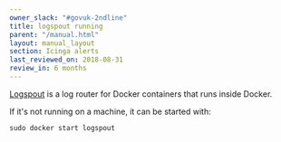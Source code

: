 ```yaml
---
owner_slack: "#govuk-2ndline"
title: logspout running
parent: "/manual.html"
layout: manual_layout
section: Icinga alerts
last_reviewed_on: 2018-08-31
review_in: 6 months
---
```


[Logspout](https://github.com/gliderlabs/logspout) is a log router for Docker containers that runs inside Docker.

If it's not running on a machine, it can be started with:

    sudo docker start logspout
